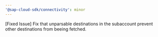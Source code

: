 ```yaml
---
'@sap-cloud-sdk/connectivity': minor
---
```


[Fixed Issue] Fix that unparsable destinations in the subaccount prevent other destinations from beeing fetched.
